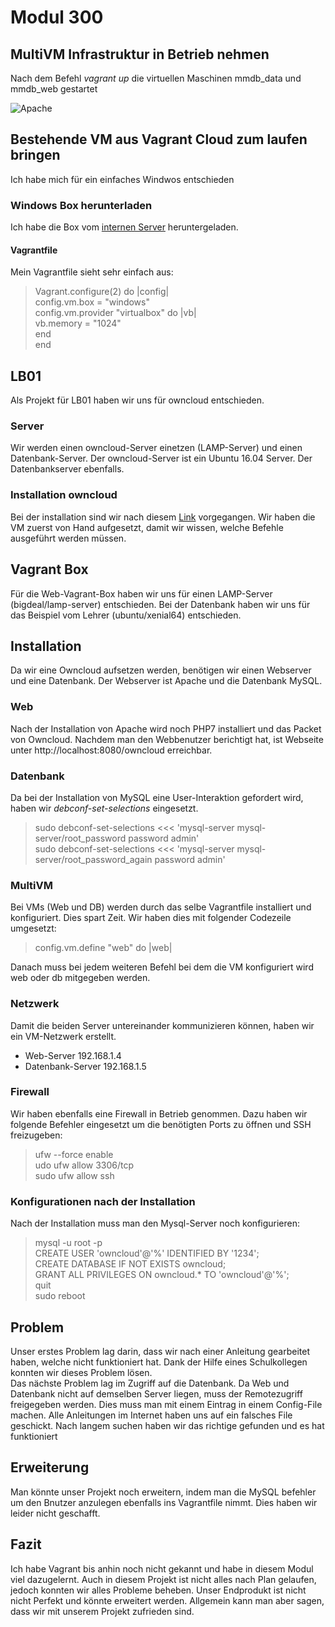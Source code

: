 # Modul 300

## MultiVM Infrastruktur in Betrieb nehmen
Nach dem Befehl _vagrant up_ die virtuellen Maschinen mmdb_data und mmdb_web gestartet

![Apache](https://www.retonauer.ch/M300/Apache.jpg)


## Bestehende VM aus Vagrant Cloud zum laufen bringen
Ich habe mich für ein einfaches Windwos entschieden
### Windows Box herunterladen
Ich habe die Box vom [internen Server](http://10.1.66.1.1) heruntergeladen.
#### Vagrantfile
Mein Vagrantfile sieht sehr einfach aus:
> Vagrant.configure(2) do |config| </br>
  config.vm.box = "windows" </br>
config.vm.provider "virtualbox" do |vb| </br>
  vb.memory = "1024"  </br>
end </br>
end </br>
>
## LB01
Als Projekt für LB01 haben wir uns für owncloud entschieden.
### Server
Wir werden einen owncloud-Server einetzen (LAMP-Server) und einen Datenbank-Server.
Der owncloud-Server ist ein Ubuntu 16.04 Server. Der Datenbankserver ebenfalls.

### Installation owncloud
Bei der installation sind wir nach diesem [Link](https://gridscale.io/community/tutorials/owncloud-ubuntu-installieren/) vorgegangen. Wir haben die VM zuerst von Hand aufgesetzt, damit wir wissen, welche Befehle ausgeführt werden müssen.

## Vagrant Box
Für die Web-Vagrant-Box haben wir uns für einen LAMP-Server (bigdeal/lamp-server) entschieden.
Bei der Datenbank haben wir uns für das Beispiel vom Lehrer (ubuntu/xenial64) entschieden.

## Installation
Da wir eine Owncloud aufsetzen werden, benötigen wir einen Webserver und eine Datenbank. Der Webserver ist Apache und die Datenbank MySQL.
### Web
Nach der Installation von Apache wird noch PHP7 installiert und das Packet von Owncloud. Nachdem man den Webbenutzer berichtigt hat, ist Webseite unter http://localhost:8080/owncloud erreichbar.
### Datenbank
Da bei der Installation von MySQL eine User-Interaktion gefordert wird, haben wir _debconf-set-selections_ eingesetzt. </br>
>sudo debconf-set-selections <<< 'mysql-server mysql-server/root_password password admin' </br>
      sudo debconf-set-selections <<< 'mysql-server mysql-server/root_password_again password admin' </br>
>
### MultiVM
Bei VMs (Web und DB) werden durch das selbe Vagrantfile installiert und konfiguriert. Dies spart Zeit. Wir haben dies mit folgender Codezeile umgesetzt:
>config.vm.define "web" do |web|
>
Danach muss bei jedem weiteren Befehl bei dem die VM konfiguriert wird web oder db mitgegeben werden.
### Netzwerk
Damit die beiden Server untereinander kommunizieren können, haben wir ein VM-Netzwerk erstellt. </br>
  * Web-Server 192.168.1.4
  * Datenbank-Server 192.168.1.5
### Firewall
Wir haben ebenfalls eine Firewall in Betrieb genommen. Dazu haben wir folgende Befehler eingesetzt um die benötigten Ports zu öffnen und SSH freizugeben:
>ufw --force enable </br>
udo ufw allow 3306/tcp </br>
sudo ufw allow ssh
>


### Konfigurationen nach der Installation
Nach der Installation muss man den Mysql-Server noch konfigurieren:
>mysql -u root -p </br>
CREATE USER 'owncloud'@'%' IDENTIFIED BY '1234'; </br>
CREATE DATABASE IF NOT EXISTS owncloud; </br>
GRANT ALL PRIVILEGES ON owncloud.* TO 'owncloud'@'%'; </br>
quit </br>
sudo reboot
>


## Problem
Unser erstes Problem lag darin, dass wir nach einer Anleitung gearbeitet haben, welche nicht funktioniert hat. Dank der Hilfe eines Schulkollegen konnten wir dieses Problem lösen. </br>
Das nächste Problem lag im Zugriff auf die Datenbank. Da Web und Datenbank nicht auf demselben Server liegen, muss der Remotezugriff freigegeben werden. Dies muss man mit einem Eintrag in einem Config-File machen. Alle Anleitungen im Internet haben uns auf ein falsches File geschickt. Nach langem suchen haben wir das richtige gefunden und es hat funktioniert

## Erweiterung
Man könnte unser Projekt noch erweitern, indem man die MySQL befehler um den Bnutzer anzulegen ebenfalls ins Vagrantfile nimmt. Dies haben wir leider nicht geschafft.
## Fazit
Ich habe Vagrant bis anhin noch nicht gekannt und habe in diesem Modul viel dazugelernt. Auch in diesem Projekt ist nicht alles nach Plan gelaufen, jedoch konnten wir alles Probleme beheben. Unser Endprodukt ist nicht nicht Perfekt und könnte erweitert werden. Allgemein kann man aber sagen, dass wir mit unserem Projekt zufrieden sind.
